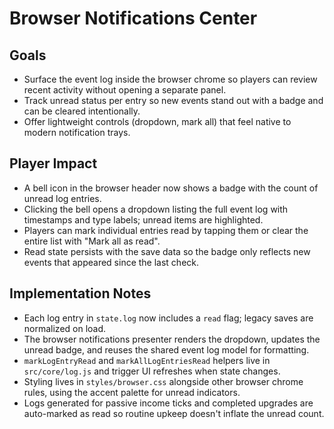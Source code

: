 # Browser Notifications Center

## Goals
- Surface the event log inside the browser chrome so players can review recent activity without opening a separate panel.
- Track unread status per entry so new events stand out with a badge and can be cleared intentionally.
- Offer lightweight controls (dropdown, mark all) that feel native to modern notification trays.

## Player Impact
- A bell icon in the browser header now shows a badge with the count of unread log entries.
- Clicking the bell opens a dropdown listing the full event log with timestamps and type labels; unread items are highlighted.
- Players can mark individual entries read by tapping them or clear the entire list with "Mark all as read".
- Read state persists with the save data so the badge only reflects new events that appeared since the last check.

## Implementation Notes
- Each log entry in `state.log` now includes a `read` flag; legacy saves are normalized on load.
- The browser notifications presenter renders the dropdown, updates the unread badge, and reuses the shared event log model for formatting.
- `markLogEntryRead` and `markAllLogEntriesRead` helpers live in `src/core/log.js` and trigger UI refreshes when state changes.
- Styling lives in `styles/browser.css` alongside other browser chrome rules, using the accent palette for unread indicators.
- Logs generated for passive income ticks and completed upgrades are auto-marked as read so routine upkeep doesn't inflate the unread count.
